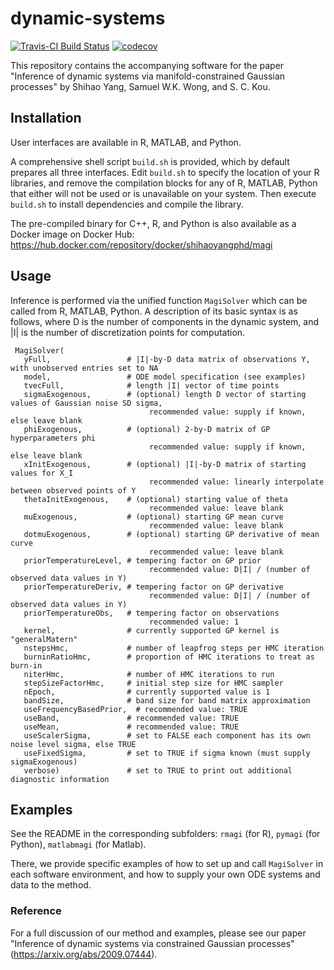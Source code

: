 # dynamic-systems
[![Travis-CI Build Status](https://travis-ci.com/Shihao-Yang/dynamic-systems.svg?token=zsECgNMyrthwbokp6yPB&branch=master)](https://travis-ci.com/Shihao-Yang/dynamic-systems)
[![codecov](https://codecov.io/gh/Shihao-Yang/dynamic-systems/branch/master/graph/badge.svg?token=Sr7hFVaajH)](https://codecov.io/gh/Shihao-Yang/dynamic-systems)

This repository contains the accompanying software for the paper "Inference of dynamic systems via manifold-constrained Gaussian processes" by Shihao Yang, Samuel W.K. Wong, and S. C. Kou.

## Installation

User interfaces are available in R, MATLAB, and Python.

A comprehensive shell script `build.sh` is provided, which by default prepares all three interfaces.  Edit `build.sh` to specify the location of your R libraries, and remove the compilation blocks for any of R, MATLAB, Python that either will not be used or is unavailable on your system.  Then execute `build.sh` to install dependencies and compile the library.

The pre-compiled binary for C++, R, and Python is also available as a Docker image on Docker Hub: https://hub.docker.com/repository/docker/shihaoyangphd/magi

## Usage

Inference is performed via the unified function `MagiSolver` which can be called from R, MATLAB, Python.  A description of its basic syntax is as follows, where D is the number of components in the dynamic system, and |I| is the number of discretization points for computation.

     MagiSolver(
       yFull,                 # |I|-by-D data matrix of observations Y, with unobserved entries set to NA
       model,                 # ODE model specification (see examples)
       tvecFull,              # length |I| vector of time points
       sigmaExogenous,        # (optional) length D vector of starting values of Gaussian noise SD sigma,
                                   recommended value: supply if known, else leave blank
       phiExogenous,          # (optional) 2-by-D matrix of GP hyperparameters phi
                                   recommended value: supply if known, else leave blank
       xInitExogenous,        # (optional) |I|-by-D matrix of starting values for X_I
                                   recommended value: linearly interpolate between observed points of Y
       thetaInitExogenous,    # (optional) starting value of theta
                                   recommended value: leave blank
       muExogenous,           # (optional) starting GP mean curve
                                   recommended value: leave blank
       dotmuExogenous,        # (optional) starting GP derivative of mean curve
                                   recommended value: leave blank
       priorTemperatureLevel, # tempering factor on GP prior
                                   recommended value: D|I| / (number of observed data values in Y)
       priorTemperatureDeriv, # tempering factor on GP derivative
                                   recommended value: D|I| / (number of observed data values in Y)
       priorTemperatureObs,   # tempering factor on observations
                                   recommended value: 1
       kernel,                # currently supported GP kernel is "generalMatern"
       nstepsHmc,             # number of leapfrog steps per HMC iteration
       burninRatioHmc,        # proportion of HMC iterations to treat as burn-in
       niterHmc,              # number of HMC iterations to run
       stepSizeFactorHmc,     # initial step size for HMC sampler
       nEpoch,                # currently supported value is 1
       bandSize,              # band size for band matrix approximation
       useFrequencyBasedPrior,  # recommended value: TRUE
       useBand,               # recommended value: TRUE
       useMean,               # recommended value: TRUE
       useScalerSigma,        # set to FALSE each component has its own noise level sigma, else TRUE
       useFixedSigma,         # set to TRUE if sigma known (must supply sigmaExogenous)
       verbose)               # set to TRUE to print out additional diagnostic information



## Examples

See the README in the corresponding subfolders: `rmagi` (for R), `pymagi` (for Python), `matlabmagi` (for Matlab).

There, we provide specific examples of how to set up and call `MagiSolver` in each software environment, and how to supply your own ODE systems and data to the method.

### Reference

For a full discussion of our method and examples, please see our paper "Inference of dynamic systems via constrained Gaussian processes" (https://arxiv.org/abs/2009.07444). 
